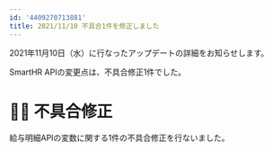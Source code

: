 ```yaml
---
id: '4409270713881'
title: 2021/11/10 不具合1件を修正しました
---
```

2021年11月10日（水）に行なったアップデートの詳細をお知らせします。

SmartHR APIの変更点は、不具合修正1件でした。

# 👨‍⚕️ 不具合修正

給与明細APIの変数に関する1件の不具合修正を行ないました。
